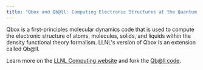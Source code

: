```yaml
---
title: "Qbox and Qb@ll: Computing Electronic Structures at the Quantum Level"
---
```


Qbox is a first-principles molecular dynamics code that is used to compute the electronic structure of atoms, molecules, solids, and liquids within the density functional theory formalism. LLNL's version of Qbox is an extension called Qb@ll.

Learn more on the [LLNL Computing website](https://computing.llnl.gov/projects/qbox-computing-structures-quantum-level) and fork the [Qb@ll code](https://github.com/LLNL/qball).
